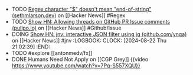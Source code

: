 - TODO [Regex character "$" doesn't mean "end-of-string" (sethmlarson.dev)](https://news.ycombinator.com/item?id=39763750) on [[Hacker News]] #Regex
- TODO [Show HN: Allowing threads on GitHub PR Issue comments (pullpo.io)](https://news.ycombinator.com/item?id=39765237) on [[Hacker News]] #Github/Issue
- DOING [Show HN: jnv: interactive JSON filter using jq (github.com/ynqa)](https://news.ycombinator.com/item?id=39759325) on [[Hacker News]] #jnv
  :LOGBOOK:
  CLOCK: [2024-08-22 Thu 21:02:39]
  :END:
- TODO #explore [[antonmedv/fx]]
- DONE Humans Need Not Apply on [[CGP Grey]]
  {{video https://www.youtube.com/watch?v=7Pq-S557XQU}}